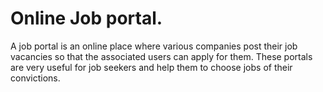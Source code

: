 # Online Job portal.
A job portal is an online place where various companies post their job vacancies so that the associated users can apply for them. These portals are very useful for job seekers and help them to choose jobs of their convictions.
